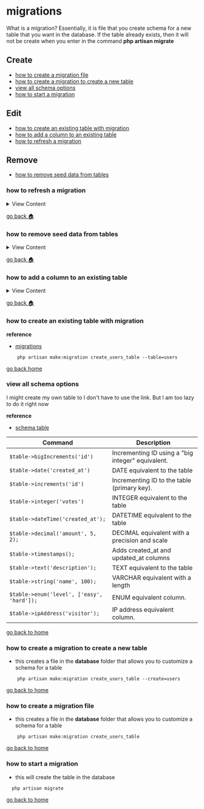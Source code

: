 # migrations

What is a migration? Essentially, it is file that you create schema for a new table
that you want in the database. If the table already exists, then it will not be
create when you enter in the command **php artisan migrate**


## Create
- [how to create a migration file][create]
- [how to create a migration to create a new table][new-table]
- [view all schema options][schema]
- [how to start a migration][start]
## Edit
- [how to create an existing table with migration][ex-table]
- [how to add a column to an existing table][add-col]
- [how to refresh a migration][refresh-table]

## Remove
- [how to remove seed data from tables][rm-seed]






[refresh-table]:#how-to-refresh-a-migration
[rm-seed]:#how-to-remove-seed-data-from-tables
[add-col]:#how-to-add-a-column-to-an-existing-table
[ex-table]:#how-to-create-an-existing-table-with-migration
[schema]:#view-all-schema-options
[new-table]:#how-to-create-a-migration-to-create-a-new-table
[home]:#migrations
[create]:#how-to-create-a-migration-file
[start]:#how-to-start-a-migration


### how to refresh a migration

<details>
<summary>
View Content
</summary>

:link: **Reference**
- [Rolling Back Migrations](https://laravel.com/docs/6.x/migrations#rolling-back-migrations)
---

:exclamation: **Note:** this will remove any columns from the migrations and then
add the columns back into the table. **This is perfect for** adding additional columns
to the table

---

```php
Schema::table('users', function (Blueprint $table) {
    $table->enum('sex',["male","female"]);
    $table->enum('plan',["free","monthly","annual"]);// added a new column to the schema
    $table->string("race",15);
});
```

```
php artisan migrate:refresh --path=./path/to/file
```

#### If you are only trying to refresh one migration file

1. In the migration file comment out the dropColum methods if the columns are not
in the table anymore

```php
public function down()
{
    Schema::table('users', function(Blueprint $table){
      // $table->dropColumn('sex');
      // $table->dropColumn("race");
      // $table->dropColumn('plan');
    });
}

```

2. Do the migration, and add the **path** flag to the command

```
 php artisan migrate:refresh  --path=./path/to/file

```


</details>

[go back :house:][home]


### how to remove seed data from tables

<details>
<summary>
View Content
</summary>

:link: **Reference**
- [laravel seed rollback after seeded to database](https://stackoverflow.com/questions/44729769/laravel-seed-rollback-after-seeded-to-database)
---
:exclamation: **Note:** If you seeded data and you remove all the data from table
this is the best way to do it.

```
php artisan migrate:refresh --seed
```

</details>

[go back :house:][home]


### how to add a column to an existing table

<details>
<summary>
View Content
</summary>

:link: **Reference**
- [Add a new column to existing table in a migration](https://stackoverflow.com/questions/16791613/add-a-new-column-to-existing-table-in-a-migration)
---
1. First make a migration file

```
php artisan make:migration add_col_user --table=users
```

2. Now, move the migration file to a new folder so that you can only migrate that
specific file

```
mkdir ./database/migrations/add_columns

mv ./database/migrations/add_col_user.php  ./database/migrations/add_columns/add_col_user.php
```

3. Open up the file and add any columns to the table. **Note** remove the **create**
static method and replace it with the **table** method

```php
public function up()
{   // this will add two columns to the table called sex and race
    Schema::table('users', function (Blueprint $table) {
        $table->enum('sex',["male","female"]);
        $table->string("race",25);
    });
}

```

4. Finally, do a migration to that specific folder

```
php artisan migrate  --path=./database/migrations/add_columns
```
5. And that should add the columns to the table

</details>

[go back :house:][home]

### how to create an existing table with migration

**reference**
- [migrations](https://laravel.com/docs/5.5/migrations)

```
    php artisan make:migration create_users_table --table=users
```

[go back home][home]


### view all schema options
I might create my own table to I don't have to use the link. But I am too lazy to
do it right now

**reference**
- [schema table](https://laravel.com/docs/4.2/schema)

Command|Description
--|--
`$table->bigIncrements('id')`|Incrementing ID using a "big integer" equivalent.
`$table->date('created_at')`|DATE equivalent to the table
`$table->increments('id')` | Incrementing ID to the table (primary key).
`$table->integer('votes')` | INTEGER equivalent to the table
`$table->dateTime('created_at');` | DATETIME equivalent to the table
`$table->decimal('amount', 5, 2);` | DECIMAL equivalent with a precision and scale
`$table->timestamps();` | Adds created_at and updated_at columns
`$table->text('description');` | TEXT equivalent to the table
`$table->string('name', 100);` | VARCHAR equivalent with a length
`$table->enum('level', ['easy', 'hard']);` | ENUM equivalent column.
`$table->ipAddress('visitor');` | IP address equivalent column.

[go back to home][home]


### how to create a migration to create a new table
- this creates a file in the **database** folder that allows you to customize a schema
for a table
```
    php artisan make:migration create_users_table --create=users
```
[go back to home][home]


### how to create a migration file
- this creates a file in the **database** folder that allows you to customize a schema
for a table
```
    php artisan make:migration create_users_table
```
[go back to home][home]

### how to start a migration
- this will create the table in the database
```
  php artisan migrate
```

[go back to home][home]
